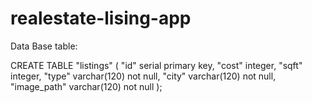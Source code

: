 # realestate-lising-app

Data Base table:

CREATE TABLE "listings" (
 "id" serial primary key,
 "cost" integer,
 "sqft" integer,
 "type" varchar(120) not null,
 "city" varchar(120) not null,
 "image_path"  varchar(120) not null
 );